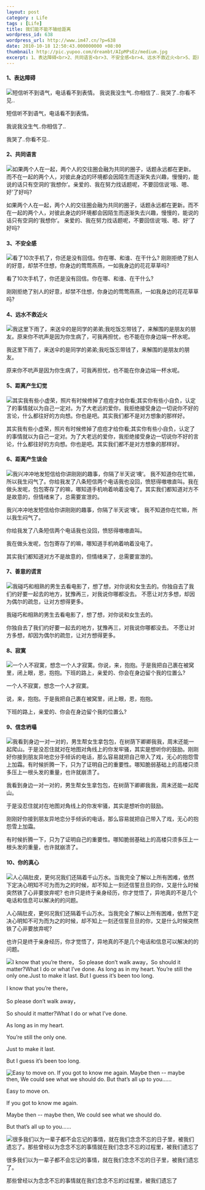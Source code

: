 ```yaml
---
layout: post
category : Life
tags : [Life]
title: 我们能不能不输给距离
wordpress_id: 638
wordpress_url: http://www.im47.cn/?p=638
date: 2010-10-18 12:50:43.000000000 +08:00
thumbnail: http://pic.yupoo.com/dreambt/AIpMPsEz/medium.jpg
excerpt: 1、表达障碍<br>2、共同语言<br>3、不安全感<br>4、远水不救近火<br>5、距离产生幻觉<br>6、距离产生误会<br>7、善意的谎言<br>8、寂寞<br>9、信念坍塌<br>10、你的真心
---
```

#### 1、表达障碍

![短信听不到语气，电话看不到表情。 我说我没生气..你相信了..       我哭了..你看不见..](http://pic.yupoo.com/dreambt/AIpMO869/medium.jpg "短信听不到语气，电话看不到表情。 我说我没生气..你相信了..       我哭了..你看不见..")

短信听不到语气，电话看不到表情。

我说我没生气..你相信了.. 

我哭了..你看不见..

#### 2、共同语言

![如果两个人在一起，两个人的交往圈会融为共同的圈子，话题永远都在更新。而不在一起的两个人，对彼此身边的环境都会因陌生而逐渐失去兴趣，慢慢的，能说的话只有空洞的‘我想你’。亲爱的、我在努力找话题呢，不要回信说‘哦、嗯、好’了好吗?](http://pic.yupoo.com/dreambt/AIpMOYrI/medium.jpg "如果两个人在一起，两个人的交往圈会融为共同的圈子，话题永远都在更新。而不在一起的两个人，对彼此身边的环境都会因陌生而逐渐失去兴趣，慢慢的，能说的话只有空洞的‘我想你’。亲爱的、我在努力找话题呢，不要回信说‘哦、嗯、好’了好吗?")

如果两个人在一起，两个人的交往圈会融为共同的圈子，话题永远都在更新。而不在一起的两个人，对彼此身边的环境都会因陌生而逐渐失去兴趣，慢慢的，能说的话只有空洞的‘我想你’。
亲爱的、我在努力找话题呢，不要回信说‘哦、嗯、好’了好吗?

#### 3、不安全感

![看了10次手机了，你还是没有回信。你在哪、和谁、在干什么? 刚刚拒绝了别人的好意，却禁不住想，你身边的莺莺燕燕，一如我身边的花花草草吗?](http://pic.yupoo.com/dreambt/AIpMPsEz/medium.jpg "看了10次手机了，你还是没有回信。你在哪、和谁、在干什么? 刚刚拒绝了别人的好意，却禁不住想，你身边的莺莺燕燕，一如我身边的花花草草吗?")

看了10次手机了，你还是没有回信。你在哪、和谁、在干什么? 

刚刚拒绝了别人的好意，却禁不住想，你身边的莺莺燕燕，一如我身边的花花草草吗?

#### 4、远水不救近火

![我这里下雨了，来送伞的是同学的弟弟;我吃饭忘带钱了，来解围的是朋友的朋友。原来你不吭声是因为你生病了，可我再担忧，也不能在你身边端一杯水呢。](http://pic.yupoo.com/dreambt/AIpMPBxC/medium.jpg "我这里下雨了，来送伞的是同学的弟弟;我吃饭忘带钱了，来解围的是朋友的朋友。原来你不吭声是因为你生病了，可我再担忧，也不能在你身边端一杯水呢。")

我这里下雨了，来送伞的是同学的弟弟;我吃饭忘带钱了，来解围的是朋友的朋友。

原来你不吭声是因为你生病了，可我再担忧，也不能在你身边端一杯水呢。

#### 5、距离产生幻觉

![其实我有些小虚荣，照片有时候修掉了痘痘才给你看;其实你有些小自负，认定了的事情就以为自己一定对。为了大老远的爱你，我拒绝接受身边一切说你不好的言论，什么都往好的方向想。你也是吧。其实我们都不是对方想象的那样好。](http://pic.yupoo.com/dreambt/AIpMPJbx/medium.jpg "其实我有些小虚荣，照片有时候修掉了痘痘才给你看;其实你有些小自负，认定了的事情就以为自己一定对。为了大老远的爱你，我拒绝接受身边一切说你不好的言论，什么都往好的方向想。你也是吧。其实我们都不是对方想象的那样好。")

其实我有些小虚荣，照片有时候修掉了痘痘才给你看;其实你有些小自负，认定了的事情就以为自己一定对。为了大老远的爱你，我拒绝接受身边一切说你不好的言论，什么都往好的方向想。你也是吧。其实我们都不是对方想象的那样好。

#### 6、距离产生误会

![我兴冲冲地发短信给你讲刚刚的趣事，你隔了半天说‘噢’。 我不知道你在忙嘛，所以我生闷气了。你给我发了八条短信两个电话我也没回，愤怒得嗷嗷直叫。我在做头发呢，包包寄存了的嘛，哪知道手机响着响着没电了。其实我们都知道对方不是故意的，但情绪来了，总需要宣泄的。](http://pic.yupoo.com/dreambt/AIpMPZaV/medium.jpg "我兴冲冲地发短信给你讲刚刚的趣事，你隔了半天说‘噢’。 我不知道你在忙嘛，所以我生闷气了。你给我发了八条短信两个电话我也没回，愤怒得嗷嗷直叫。我在做头发呢，包包寄存了的嘛，哪知道手机响着响着没电了。其实我们都知道对方不是故意的，但情绪来了，总需要宣泄的。")

我兴冲冲地发短信给你讲刚刚的趣事，你隔了半天说‘噢’。 我不知道你在忙嘛，所以我生闷气了。

你给我发了八条短信两个电话我也没回，愤怒得嗷嗷直叫。

我在做头发呢，包包寄存了的嘛，哪知道手机响着响着没电了。

其实我们都知道对方不是故意的，但情绪来了，总需要宣泄的。

#### 7、善意的谎言

![我碰巧和相熟的男生去看电影了，想了想，对你说和女生去的。你独自去了我们约好要一起去的地方，犹豫再三，对我说你哪都没去。 不愿让对方多想，却因为偶尔的疏忽，让对方想得更多。](http://pic.yupoo.com/dreambt/AIpMQoYl/medium.jpg "我碰巧和相熟的男生去看电影了，想了想，对你说和女生去的。你独自去了我们约好要一起去的地方，犹豫再三，对我说你哪都没去。 不愿让对方多想，却因为偶尔的疏忽，让对方想得更多。")

我碰巧和相熟的男生去看电影了，想了想，对你说和女生去的。

你独自去了我们约好要一起去的地方，犹豫再三，对我说你哪都没去。 不愿让对方多想，却因为偶尔的疏忽，让对方想得更多。

#### 8、寂寞

![一个人不寂寞，想念一个人才寂寞。你说，来，抱抱。于是我把自己裹在被窝里，闭上眼，恩，抱抱。下班的路上，亲爱的、你会在身边留个我的位置么?](http://pic.yupoo.com/dreambt/AIpMQHEt/medium.jpg "一个人不寂寞，想念一个人才寂寞。你说，来，抱抱。于是我把自己裹在被窝里，闭上眼，恩，抱抱。下班的路上，亲爱的、你会在身边留个我的位置么?")

一个人不寂寞，想念一个人才寂寞。

说，来，抱抱。于是我把自己裹在被窝里，闭上眼，恩，抱抱。

下班的路上，亲爱的、你会在身边留个我的位置么?

#### 9、信念坍塌

![我看到身边一对一对的，男生帮女生拿包包，在树荫下卿卿我我，周末还能一起爬山。于是没忍住就对在地图对角线上的你发牢骚，其实是想听你的鼓励。刚刚好你接到朋友异地恋分手倾诉的电话，那么容易就把自己带入了戏，无心的抱怨雪上加霜。有时候折腾一下，只为了证明自己的重要性。哪知脆弱基础上的高楼只须多压上一根头发的重量，也许就崩溃了。](http://pic.yupoo.com/dreambt/AIpMQWcO/medium.jpg "我看到身边一对一对的，男生帮女生拿包包，在树荫下卿卿我我，周末还能一起爬山。 于是没忍住就对在地图对角线上的你发牢骚，其实是想听你的鼓励。刚刚好你接到朋友异地恋分手倾诉的电话，那么容易就把自己带入了戏，无心的抱怨雪上加霜。有时候折腾一下，只为了证明自己的重要性。哪知脆弱基础上的高楼只须多压上一根头发的重量，也许就崩溃了。")

我看到身边一对一对的，男生帮女生拿包包，在树荫下卿卿我我，周末还能一起爬山。

于是没忍住就对在地图对角线上的你发牢骚，其实是想听你的鼓励。

刚刚好你接到朋友异地恋分手倾诉的电话，那么容易就把自己带入了戏，无心的抱怨雪上加霜。

有时候折腾一下，只为了证明自己的重要性。哪知脆弱基础上的高楼只须多压上一根头发的重量，也许就崩溃了。

#### 10、你的真心

![人心隔肚皮，更何况我们还隔着千山万水。当我完全了解以上所有困难，依然下定决心明知不可为而为之的时候，却不知上一刻还信誓旦旦的你，又是什么时候突然铁了心非要放弃呢? 也许只是终于亲身经历，你才觉悟了，异地真的不是几个电话和信息可以解决的的问题。](http://pic.yupoo.com/dreambt/AIpMRbYi/medium.jpg "人心隔肚皮，更何况我们还隔着千山万水。当我完全了解以上所有困难，依然下定决心明知不可为而为之的时候，却不知上一刻还信誓旦旦的你，又是什么时候突然铁了心非要放弃呢? 也许只是终于亲身经历，你才觉悟了，异地真的不是几个电话和信息可以解决的的问题。")

人心隔肚皮，更何况我们还隔着千山万水。当我完全了解以上所有困难，依然下定决心明知不可为而为之的时候，却不知上一刻还信誓旦旦的你，又是什么时候突然铁了心非要放弃呢?

也许只是终于亲身经历，你才觉悟了，异地真的不是几个电话和信息可以解决的的问题。

![I know that you’re there，  So please don’t walk away，So should it matter?What I do or what I’ve done. As long as in my heart. You’re still the only one.Just to make it last. But I guess it’s been too long.](http://pic.yupoo.com/dreambt/AIpMRlqn/medium.jpg "I know that you’re there，So please don’t walk away，So should it matter?What I do or what I’ve done. As long as in my heart. You’re still the only one.Just to make it last. But I guess it’s been too long.")

I know that you’re there，

So please don’t walk away，

So should it matter?What I do or what I’ve done.

As long as in my heart.

You’re still the only one.

Just to make it last.

But I guess it’s been too long.

![Easy to move on. If you got to know me again. Maybe then -- maybe then, We could see what we should do. But that’s all up to you……](http://pic.yupoo.com/dreambt/AIpMRKBm/medium.jpg "Easy to move on. If you got to know me again. Maybe then -- maybe then, We could see what we should do. But that’s all up to you……")

Easy to move on.

If you got to know me again.

Maybe then -- maybe then, We could see what we should do.

But that’s all up to you……

![很多我们以为一辈子都不会忘记的事情，就在我们念念不忘的日子里，被我们遗忘了。那些曾经以为念念不忘的事情就在我们念念不忘的过程里，被我们遗忘了](http://pic.yupoo.com/dreambt/AIpMOPza/medium.jpg "很多我们以为一辈子都不会忘记的事情，就在我们念念不忘的日子里，被我们遗忘了。那些曾经以为念念不忘的事情就在我们念念不忘的过程里，被我们遗忘了")

很多我们以为一辈子都不会忘记的事情，就在我们念念不忘的日子里，被我们遗忘了。

那些曾经以为念念不忘的事情就在我们念念不忘的过程里，被我们遗忘了